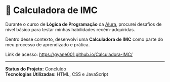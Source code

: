 # 🧠 Calculadora de IMC

Durante o curso de **Lógica de Programação** da [Alura](https://www.alura.com.br/), procurei desafios de nível básico para testar minhas habilidades recém-adquiridas.

Dentro desse contexto, desenvolvi uma **Calculadora de IMC** como parte do meu processo de aprendizado e prática.

Link de acesso: https://gyane001.github.io/Calculadora-IMC/

---

**Status do Projeto:** Concluído  
**Tecnologias Utilizadas:** HTML, CSS e JavaScript  
